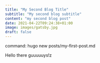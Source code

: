 ```yaml
---
title: "My Second Blog Title"
subtitle: "My second blog subtitle"
content: "my second blog post"
date: 2021-04-22T09:24:38+01:00
image: images/gatsby.jpg
draft: false
---
```


command: hugo new posts/my-first-post.md

Hello there guuuuuys!z

